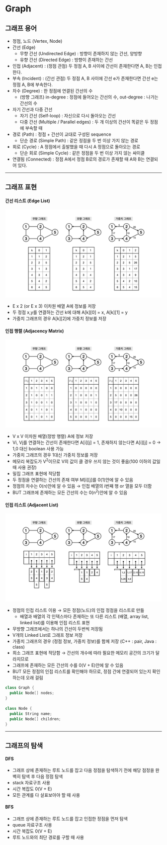# Graph

## 그래프 용어
- 정점, 노드 (Vertex, Node)
- 간선 (Edge)
     - 무향 간선 (Undirected Edge) : 방향이 존재하지 않는 간선, 양방향
     - 유향 간선 (Directed Edge) : 방향이 존재하는 간선
- 인접 (Adjacent) : (정점 관점) 두 정점 A, B 사이에 간선이 존재한다면 A, B는 인접한다.
- 부속 (Incident) : (간선 관점) 두 정점 A, B 사이에 간선 e가 존재한다면 간선 e는 정점 A, B에 부속한다.
- 차수 (Degree) : 한 정점에 연결된 간선의 수
     - (방향 그래프) in-degree : 정점에 들어오는 간선의 수, out-degree : 나가는 간선의 수
- 자기 간선과 다중 간선
     - 자기 간선 (Self-loop) : 자신으로 다시 돌아오는 간선
     - 다중 간선 (Multiple / Parallel edges) : 두 개 이상의 간선이 똑같은 두 정점에 부속할 때
- 경로 (Path) : 정점 + 간선이 교대로 구성된 sequence
     - 단순 경로 (Simple Path) : 같은 정점을 두 번 이상 가지 않는 경로
- 회로 (Cycle) : A 정점에서 출발했을 때 다시 A 정점으로 돌아오는 경로
     - 단순 회로 (Simple Cycle) : 같은 정점을 두 번 이상 가지 않는 싸이클
- 연결됨 (Connected) : 정점 A에서 정점 B로의 경로가 존재할 때 A와 B는 연결되어 있다.

---
## 그래프 표현

#### 간선 리스트 (Edge List)
![edge_list](./img/edge_list.jpeg)
- E x 2 (or E x 3) 이차원 배열 A에 정보를 저장
- 두 정점 x,y를 연결하는 간선 k에 대해 A[k][0] = x, A[k][1] = y
- 가중치 그래프의 경우 A[k][2]에 가중치 정보를 저장

#### 인접 행렬 (Adjacency Matrix)
![adjacency_matrix](./img/adjacency_matrix.jpeg)
- V x V 이차원 배열(정방 행렬) A에 정보 저장 
- Vi, Vj를 연결하는 간선이 존재한다면 A[i][j] = 1, 존재하지 않는다면 A[i][j] = 0 &rarr; 1,0 대신 boolean 사용 가능
- 가중치 그래프의 경우 1대신 가중치 정보를 저장
- 메모리 복잡도가 V<sup>2</sup>이므로 V의 값이 클 경우 쓰지 않는 것이 좋음(100 이하의 값일 때 사용 권장)
- 밀집 그래프 표현에 적당함
- 두 정점을 연결하는 간선의 존재 여부 M[i][j]를 0(1)안에 알 수 있음
- 정점의 차수는 0(n)안에 알 수 있음 &rarr; 인접 배열의 i번째 행 or 열을 모두 더함
- BUT 그래프에 존재하는 모든 간선의 수는 0(n<sup>2</sup>)안에 알 수 있음

#### 인접 리스트 (Adjacent List)
![adjacent_list](./img/adjacent_list.jpeg)
- 정점의 인접 리스트 이용 &rarr; 모든 정점(노드)의 인접 정점을 리스트로 만듦
     - 배열과 배열의 각 인덱스마다 존재하는 또 다른 리스트 (배열, array list, linked list)를 이용해 인접 리스트 표현
- 무방향 그래프에서는 하나의 간선이 두번씩 저장됨
- V개의 Linked List로 그래프 정보 저장
- 가중치 그래프의 경우 (정점 정보, 가중치 정보)를 함께 저장 (C++ : pair, Java : class)
- 희소 그래프 표현에 적당함 &rarr; 간선의 개수에 따라 필요한 메모리 공간의 크기가 달라지므로
- 그래프에 존재하는 모든 간선의 수를 0(V + E)안에 알 수 있음
- BUT 모든 정점의 인접 리스트를 확인해야 하므로, 정점 간에 연결되어 있는지 확인하는데 오래 걸림

```c++
class Graph {
  public Node[] nodes;
}

class Node {
  public String name;
  public Node[] children;
}
```

---
## 그래프의 탐색

#### DFS
- 그래프 상에 존재하는 루트 노드를 잡고 다음 정점을 탐색하기 전에 해당 점정을 완벽히 탐색 후 다음 정점 탐색
- stack 자료구조 사용
- 시간 복잡도 0(V + E)
- 모든 관계를 다 살표보아야 할 때 사용

#### BFS
- 그래프 상에 존재하는 루트 노드를 잡고 인접한 정점을 먼저 탐색
- queue 자료구조 사용
- 시간 복잡도 0(V + E)
- 루트 노드와의 최단 경로를 구할 때 사용

